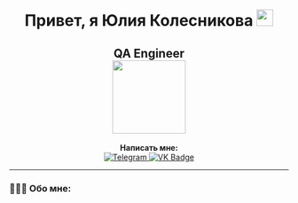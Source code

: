 <div id="hello" align="center">
<h1>
  Привет, я Юлия Колесникова
  <img src="https://media.giphy.com/media/hvRJCLFzcasrR4ia7z/giphy.gif" width="30px"/>
</h1>
</div>
<div id="hello" align="center"> 
<h2>
  QA Engineer <br/>
  <img src="https://media.giphy.com/media/gDPxwdP6SKFnsWDJ2u/giphy.gif" width="132"/>
</h2> 
</div>
<div id="contactme" align="center">
   <b>Написать мне:</b>
 </div>
<div id="badges" align="center">


  <a href="https://t.me/yulutik/">
 <img src="https://img.shields.io/badge/Telegram-blue?logo=telegram&logoColor=white&style=for-the-badge" alt="Telegram" alt="Telegram Badge"/>
</a>
 
  <a href="https://vk.com/yakolesnikova">
 <img src="https://img.shields.io/badge/-Vkontakte-003f5c?style=for-the-badge&logo=Vk" alt="VK Badge"/>
</a>
 </div>
 <div id="count" align="center">
 <img src="https://komarev.com/ghpvc/?username=yulutik&style=flat-square&color=blue" alt=""/>
 </div>

***

### 👩🏻‍💻 Обо мне:
